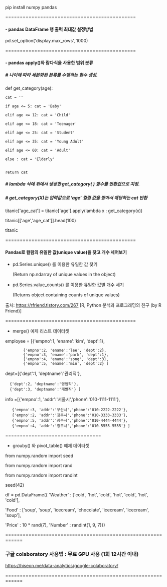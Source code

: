 pip install numpy pandas

=============================================
#### - pandas DataFrame 행 출력 최대값 설정방법

pd.set_option('display.max_rows', 1000)

=============================================
#### - pandas apply()와 람다식을 사용한 범위 분류


##### # 나이에 따라 세분화된 분류를 수행하는 함수 생성. 
def get_category(age):

    cat = ''
    
    if age <= 5: cat = 'Baby'
    
    elif age <= 12: cat = 'Child'
    
    elif age <= 18: cat = 'Teenager'
    
    elif age <= 25: cat = 'Student'
    
    elif age <= 35: cat = 'Young Adult'
    
    elif age <= 60: cat = 'Adult'
    
    else : cat = 'Elderly'
    
    
    return cat

##### # lambda 식에 위에서 생성한 get_category( ) 함수를 반환값으로 지정. 
##### # get_category(X)는 입력값으로 ‘age’ 컬럼 값을 받아서 해당하는 cat 반환
titanic['age_cat'] = titanic['age'].apply(lambda x : get_category(x))

titanic[['age','age_cat']].head(100)

titanic


=============================================

#### Pandas로 컬럼의 유일한 값(unique value)을 찾고 개수 세어보기

 

 - pd.Series.unique() 를 이용한 유일한 값 찾기

   (Return np.ndarray of unique values in the object)

 

 - pd.Series.value_counts() 를 이용한 유일한 값별 개수 세기

   (Returns object containing counts of unique values)



출처: https://rfriend.tistory.com/267 [R, Python 분석과 프로그래밍의 친구 (by R Friend)]


=============================================


- merge() 예제 리스트 데이터셋

employee = [{'empno':1, 'ename':'kim', 'dept':1}, 

            {'empno':2, 'ename':'lee', 'dept':2}, 
            {'empno':3, 'ename':'park', 'dept':1}, 
            {'empno':4, 'ename':'song', 'dept':3},
            {'empno':5, 'ename':'min', 'dept':2} ]
            

dept=[{'dept':1, 'deptname':'관리직'}, 

      {'dept':2, 'deptname':'영업직'},
      {'dept':3, 'deptname':'개발직'} ]

info =[{'empno':1, 'addr':'서울시','phone':'010-1111-1111'},

       {'empno':3, 'addr':'부산시','phone':'010-2222-2222'}, 
       {'empno':2, 'addr':'광주시','phone':'010-3333-3333'}, 
       {'empno':5, 'addr':'광주시','phone':'010-4444-4444'},
       {'empno':4, 'addr':'광주시','phone':'010-5555-5555'} ]
=================================     

- grouby() 와 pivot_table() 예제 데이터셋

from numpy.random import seed

from numpy.random import rand

from numpy.random import randint

seed(42)

df = pd.DataFrame({
   'Weather' : ['cold', 'hot', 'cold', 'hot',
   'cold', 'hot', 'cold'],
   
   'Food' : ['soup', 'soup', 'icecream', 'chocolate',
   'icecream', 'icecream', 'soup'],
   
   'Price' : 10 * rand(7), 'Number' : randint(1, 9, 7)})


============================================================

### 구글 colaboratory 사용법 : 무료 GPU 사용 (1회 12시간 이내)

https://hiseon.me/data-analytics/google-colaboratory/


============================================================
